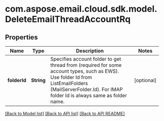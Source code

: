 
# com.aspose.email.cloud.sdk.model.DeleteEmailThreadAccountRq

## Properties
Name | Type | Description | Notes
------------ | ------------- | ------------- | -------------
**folderId** | **String** | Specifies account folder to get thread from (required for some account types, such as EWS). Use folder Id from ListEmailFolders (MailServerFolder.Id). For IMAP folder Id is always same as folder name.              |  [optional]


[[Back to Model list]](README.md#documentation-for-models) [[Back to API list]](README.md#documentation-for-api-endpoints) [[Back to API README]](README.md)


